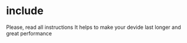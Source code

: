 # include
Please, read all instructions
It helps to make your devide last longer and great performance
